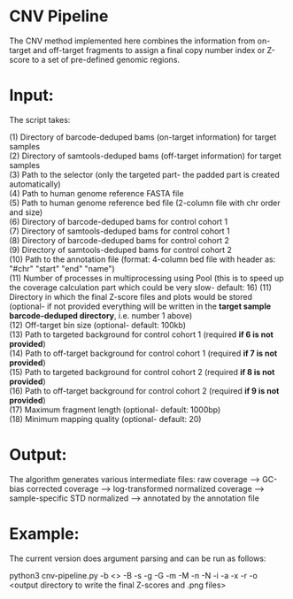 # CNV Pipeline

The CNV method implemented here combines the information from on-target and off-target fragments to assign a final copy number index or Z-score to a set of pre-defined genomic regions.


# Input: 

The script takes:

(1) Directory of barcode-deduped bams (on-target information) for target samples<br /> 
(2) Directory of samtools-deduped bams (off-target information) for target samples <br /> 
(3) Path to the selector (only the targeted part- the padded part is created automatically)<br /> 
(4) Path to human genome reference FASTA file <br /> 
(5) Path to human genome reference bed file (2-column file with chr order and size)<br /> 
(6) Directory of barcode-deduped bams for control cohort 1<br /> 
(7) Directory of samtools-deduped bams for control cohort 1<br /> 
(8) Directory of barcode-deduped bams for control cohort 2<br /> 
(9) Directory of samtools-deduped bams for control cohort 2<br />
(10) Path to the annotation file (format: 4-column bed file with header as: "#chr"    "start"   "end"     "name")<br />
(11) Number of processes in multiprocessing using Pool (this is to speed up the coverage calculation part which could be very slow- default: 16)
(11) Directory in which the final Z-score files and plots would be stored (optional- if not provided everything will be written in the **target sample barcode-deduped directory**, i.e. number 1 above)<br />
(12) Off-target bin size (optional- default: 100kb)<br /> 
(13) Path to targeted background for control cohort 1 (required **if 6 is not provided**)<br /> 
(14) Path to off-target background for control cohort 1 (required **if 7 is not provided**)<br /> 
(15) Path to targeted background for control cohort 2 (required **if 8 is not provided**)<br /> 
(16) Path to off-target background for control cohort 2 (required **if 9 is not provided**)<br /> 
(17) Maximum fragment length (optional- default: 1000bp)<br /> 
(18) Minimum mapping quality (optional- default: 20)<br /> 

# Output:

The algorithm generates various intermediate files: raw coverage --> GC-bias corrected coverage --> log-transformed normalized coverage --> sample-specific STD normalized --> annotated by the annotation file  

# Example:

The current version does argument parsing and can be run as follows:

python3 cnv-pipeline.py -b <<path to barcode-dedupe bams>> -B <path to samtools deduped bams> -s <path to selector file> -g <human genome reference FASTA> -G <human genome reference bed> -m <path to barcode deduped bams for control cohort I> -M <path to samtools deduped bams for control cohort I> -n <path to barcode deduped bams for control cohort II> -N <path to samtools deduped bams for control cohort II> -i <sample information file to match barcode and samtools deduped files> -a <path to annotation file> -x <path to the reference centromeres to filter> -r <number of processes to multiprocess the coverage calculations> -o <output directory to write the final Z-scores and .png files> 
